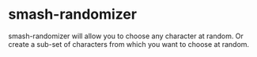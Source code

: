 # smash-randomizer

smash-randomizer will allow you to choose any character at random. Or create a sub-set of characters from which you want to choose at random.
